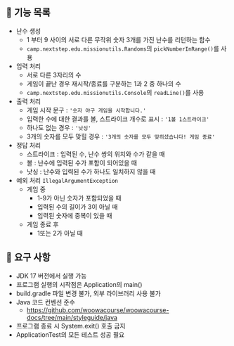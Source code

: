 ## 📄 기능 목록

* 난수 생성
  * 1 부터 9 사이의 서로 다른 무작위 숫자 3개를 가진 난수를 리턴하는 함수
  * ```camp.nextstep.edu.missionutils.Randoms```의 ```pickNumberInRange()```를 사용
* 입력 처리
  * 서로 다른 3자리의 수 
  * 게임이 끝난 경우 재시작/종료를 구분하는 1과 2 중 하나의 수
  * ```camp.nextstep.edu.missionutils.Console```의 ```readLine()```를 사용
* 출력 처리
  * 게임 시작 문구 : ```'숫자 야구 게임을 시작합니다.'```
  * 입력한 수에 대한 결과를 볼, 스트라이크 개수로 표시 : ```'1볼 1스트라이크'```
  * 하나도 없는 경우 : ```'낫싱'```
  * 3개의 숫자를 모두 맞힐 경우 : ```'3개의 숫자를 모두 맞히셨습니다! 게임 종료'```
* 정답 처리
  * 스트라이크 : 입력된 수, 난수 쌍의 위치와 수가 같을 때
  * 볼 : 난수에 입력된 수가 포함이 되어있을 때
  * 낫싱 : 난수와 입력된 수가 하나도 일치하지 않을 때
* 예외 처리 ```IllegalArgumentException```
  * 게임 중
    * 1-9가 아닌 숫자가 포함되었을 때
    * 입력된 수의 길이가 3이 아닐 때
    * 입력된 숫자에 중복이 있을 때
  * 게임 종료 후
    * 1또는 2가 아닐 때
## 🎯 요구 사항
* JDK 17 버전에서 실행 가능
* 프로그램 실행의 시작점은 Application의 main()
* build.gradle 파일 변경 불가, 외부 라이브러리 사용 불가
* Java 코드 컨벤션 준수 
  * https://github.com/woowacourse/woowacourse-docs/tree/main/styleguide/java
* 프로그램 종료 시 System.exit() 호출 금지
* ApplicationTest의 모든 테스트 성공 필요